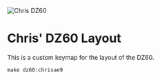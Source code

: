 ![Chris DZ60](https://imgur.com/EfrF09S)

# Chris' DZ60 Layout

This is a custom keymap for the layout of the DZ60.

`make dz60:chrisae9`
